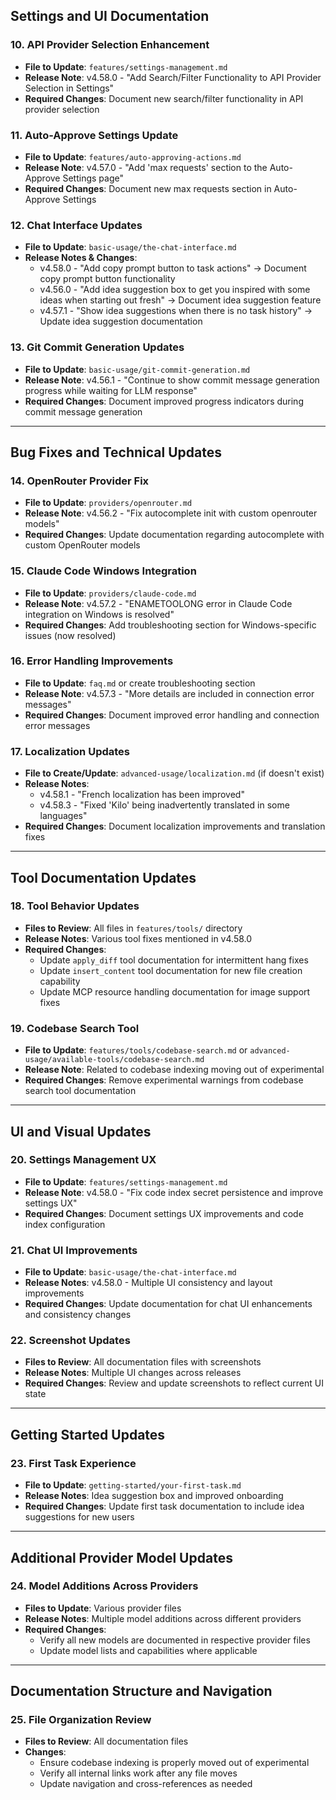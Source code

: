## Settings and UI Documentation

### 10. API Provider Selection Enhancement

- **File to Update**: `features/settings-management.md`
- **Release Note**: v4.58.0 - "Add Search/Filter Functionality to API Provider Selection in Settings"
- **Required Changes**: Document new search/filter functionality in API provider selection

### 11. Auto-Approve Settings Update

- **File to Update**: `features/auto-approving-actions.md`
- **Release Note**: v4.57.0 - "Add 'max requests' section to the Auto-Approve Settings page"
- **Required Changes**: Document new max requests section in Auto-Approve Settings

### 12. Chat Interface Updates

- **File to Update**: `basic-usage/the-chat-interface.md`
- **Release Notes & Changes**:
    - v4.58.0 - "Add copy prompt button to task actions" → Document copy prompt button functionality
    - v4.56.0 - "Add idea suggestion box to get you inspired with some ideas when starting out fresh" → Document idea suggestion feature
    - v4.57.1 - "Show idea suggestions when there is no task history" → Update idea suggestion documentation

### 13. Git Commit Generation Updates

- **File to Update**: `basic-usage/git-commit-generation.md`
- **Release Note**: v4.56.1 - "Continue to show commit message generation progress while waiting for LLM response"
- **Required Changes**: Document improved progress indicators during commit message generation

---

## Bug Fixes and Technical Updates

### 14. OpenRouter Provider Fix

- **File to Update**: `providers/openrouter.md`
- **Release Note**: v4.56.2 - "Fix autocomplete init with custom openrouter models"
- **Required Changes**: Update documentation regarding autocomplete with custom OpenRouter models

### 15. Claude Code Windows Integration

- **File to Update**: `providers/claude-code.md`
- **Release Note**: v4.57.2 - "ENAMETOOLONG error in Claude Code integration on Windows is resolved"
- **Required Changes**: Add troubleshooting section for Windows-specific issues (now resolved)

### 16. Error Handling Improvements

- **File to Update**: `faq.md` or create troubleshooting section
- **Release Note**: v4.57.3 - "More details are included in connection error messages"
- **Required Changes**: Document improved error handling and connection error messages

### 17. Localization Updates

- **File to Create/Update**: `advanced-usage/localization.md` (if doesn't exist)
- **Release Notes**:
    - v4.58.1 - "French localization has been improved"
    - v4.58.3 - "Fixed 'Kilo' being inadvertently translated in some languages"
- **Required Changes**: Document localization improvements and translation fixes

---

## Tool Documentation Updates

### 18. Tool Behavior Updates

- **Files to Review**: All files in `features/tools/` directory
- **Release Notes**: Various tool fixes mentioned in v4.58.0
- **Required Changes**:
    - Update `apply_diff` tool documentation for intermittent hang fixes
    - Update `insert_content` tool documentation for new file creation capability
    - Update MCP resource handling documentation for image support fixes

### 19. Codebase Search Tool

- **File to Update**: `features/tools/codebase-search.md` or `advanced-usage/available-tools/codebase-search.md`
- **Release Note**: Related to codebase indexing moving out of experimental
- **Required Changes**: Remove experimental warnings from codebase search tool documentation

---

## UI and Visual Updates

### 20. Settings Management UX

- **File to Update**: `features/settings-management.md`
- **Release Note**: v4.58.0 - "Fix code index secret persistence and improve settings UX"
- **Required Changes**: Document settings UX improvements and code index configuration

### 21. Chat UI Improvements

- **File to Update**: `basic-usage/the-chat-interface.md`
- **Release Notes**: v4.58.0 - Multiple UI consistency and layout improvements
- **Required Changes**: Update documentation for chat UI enhancements and consistency changes

### 22. Screenshot Updates

- **Files to Review**: All documentation files with screenshots
- **Release Notes**: Multiple UI changes across releases
- **Required Changes**: Review and update screenshots to reflect current UI state

---

## Getting Started Updates

### 23. First Task Experience

- **File to Update**: `getting-started/your-first-task.md`
- **Release Notes**: Idea suggestion box and improved onboarding
- **Required Changes**: Update first task documentation to include idea suggestions for new users

---

## Additional Provider Model Updates

### 24. Model Additions Across Providers

- **Files to Update**: Various provider files
- **Release Notes**: Multiple model additions across different providers
- **Required Changes**:
    - Verify all new models are documented in respective provider files
    - Update model lists and capabilities where applicable

---

## Documentation Structure and Navigation

### 25. File Organization Review

- **Files to Review**: All documentation files
- **Changes**:
    - Ensure codebase indexing is properly moved out of experimental
    - Verify all internal links work after any file moves
    - Update navigation and cross-references as needed
